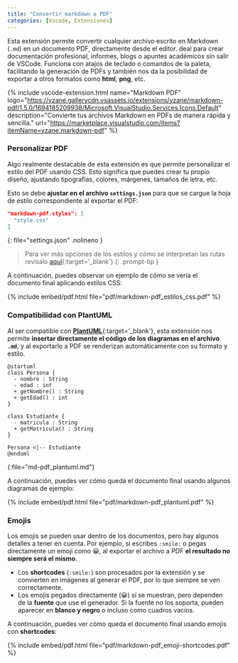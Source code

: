 ```yaml
---
title: "Convertir markdown a PDF"
categories: [Vscode, Extensiones]
---
```



Esta extensión permite convertir cualquier archivo escrito en Markdown (`.md`) en un documento PDF, directamente desde el editor. deal para crear documentación profesional, informes, blogs o apuntes académicos sin salir de VSCode. Funciona con atajos de teclado o comandos de la paleta, facilitando la generación de PDFs y también nos da la posibilidad de exportar a otros formatos como __html__, __png__, etc.

{% include vscode-extension.html
   name="Markdown PDF"
   logo="https://yzane.gallerycdn.vsassets.io/extensions/yzane/markdown-pdf/1.5.0/1694185209938/Microsoft.VisualStudio.Services.Icons.Default"
   description="Convierte tus archivos Markdown en PDFs de manera rápida y sencilla."
   url="https://marketplace.visualstudio.com/items?itemName=yzane.markdown-pdf"
%}


### Personalizar PDF

Algo realmente destacable de esta extensión es que permite personalizar el estilo del PDF usando CSS. Esto significa que puedes crear tu propio diseño, ajustando tipografías, colores, márgenes, tamaños de letra, etc.

Esto se debe **ajustar en el archivo `settings.json`** para que se cargue la hoja de estilo correspondiente al exportar el PDF:  

```json
"markdown-pdf.styles": [
  "style.css"
]
```
{: file="settings.json" .nolineno }

> Para ver más opciones de los estilos y cómo se interpretan las rutas revisalo [aquí](https://marketplace.visualstudio.com/items?itemName=yzane.markdown-pdf#markdown-pdf.styles){:target='_blank'}
{: .prompt-tip }

A continuación, puedes observar un ejemplo de cómo se vería el documento final aplicando estilos CSS:

{% include embed/pdf.html file="pdf/markdown-pdf_estilos_css.pdf" %}


### Compatibilidad con PlantUML


Al ser compatible con [**PlantUML**](https://plantuml.com/){:target='_blank'}, esta extensión nos permite **insertar directamente el código de los diagramas en el archivo `.md`**, y al exportarlo a PDF se renderizan automáticamente con su formato y estilo.

```
@startuml
class Persona {
  - nombre : String
  - edad : int
  + getNombre() : String
  + getEdad() : int
}

class Estudiante {
  - matricula : String
  + getMatricula() : String
}

Persona <|-- Estudiante
@enduml
```
{:file="md-pdf_plantuml.md"}

A continuación, puedes ver cómo queda el documento final usando algunos diagramas de ejemplo:


{% include embed/pdf.html file="pdf/markdown-pdf_plantuml.pdf" %}

### Emojis

Los emojis se pueden usar dentro de los documentos, pero hay algunos detalles a tener en cuenta. Por ejemplo, si escribes `:smile:` o pegas directamente un emoji como 😀, al exportar el archivo a PDF **el resultado no siempre será el mismo**.

* Los **shortcodes** (`:smile:`) son procesados por la extensión y se convierten en imágenes al generar el PDF, por lo que siempre se ven correctamente.
* Los emojis pegados directamente (😀) sí se muestran, pero dependen de la **fuente** que use el generador. Si la fuente no los soporta, pueden aparecer en **blanco y negro** o incluso como cuadros vacíos.

A continuación, puedes ver cómo queda el documento final usando emojis con **shortcodes**:

{% include embed/pdf.html file="pdf/markdown-pdf_emoji-shortcodes.pdf" %}
